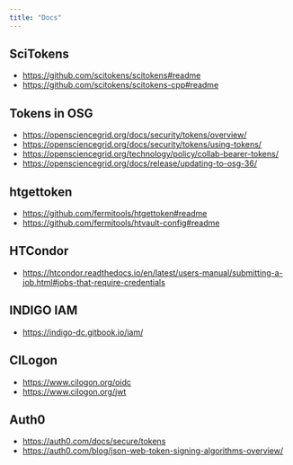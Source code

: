 ```yaml
---
title: "Docs"
---
```


SciTokens
---------
* <https://github.com/scitokens/scitokens#readme>
* <https://github.com/scitokens/scitokens-cpp#readme>

Tokens in OSG
-------------
* <https://opensciencegrid.org/docs/security/tokens/overview/>
* <https://opensciencegrid.org/docs/security/tokens/using-tokens/>
* <https://opensciencegrid.org/technology/policy/collab-bearer-tokens/>
* <https://opensciencegrid.org/docs/release/updating-to-osg-36/>

htgettoken
----------
* <https://github.com/fermitools/htgettoken#readme>
* <https://github.com/fermitools/htvault-config#readme>

HTCondor
--------
* <https://htcondor.readthedocs.io/en/latest/users-manual/submitting-a-job.html#jobs-that-require-credentials>

INDIGO IAM
----------
* <https://indigo-dc.gitbook.io/iam/>

CILogon
-------
* <https://www.cilogon.org/oidc>
* <https://www.cilogon.org/jwt>

Auth0
-----
* <https://auth0.com/docs/secure/tokens>
* <https://auth0.com/blog/json-web-token-signing-algorithms-overview/>
